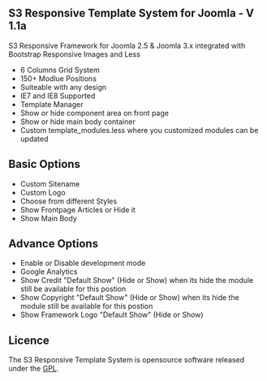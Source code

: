 ## S3 Responsive Template System for Joomla - V 1.1a

S3 Responsive Framework for Joomla 2.5 & Joomla 3.x integrated with Bootstrap Responsive Images and Less
 - 6 Columns Grid System
 - 150+ Modlue Positions
 - Suiteable with any design
 - IE7 and IE8 Supported
 - Template Manager
 - Show or hide component area on front page
 - Show or hide main body container
 - Custom template_modules.less where you customized modules can be updated

## Basic Options

 - Custom Sitename
 - Custom Logo
 - Choose from different Styles
 - Show Frontpage Articles or Hide it
 - Show Main Body

## Advance Options

 - Enable or Disable development mode
 - Google Analytics
 - Show Credit "Default Show" (Hide or Show) when its hide the module still be available for this postion
 - Show Copyright "Default Show" (Hide or Show) when its hide the module still be available for this postion
 - Show Framework Logo "Default Show" (Hide or Show)

## Licence

The S3 Responsive Template System is opensource software released under the [GPL](http://www.gnu.org/licenses/gpl-2.0.txt).
